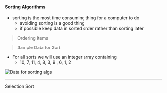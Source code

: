 #### Sorting Algorithms

* sorting is the most time consuming thing for a computer to do
   * avoiding sorting is a good thing
   * if possible keep data in sorted order rather than sorting later

> Ordering Items

> Sample Data for Sort
- For all sorts we will use an integer array containing 
   - 10, 7, 11, 4, 8, 3, 9 , 6, 1, 2

  
![Data for sorting algs](https://github.com/RamziCarter/DataStructures1/blob/eef516fff8292c9efb24a77d6bceb79e7b532dad/Sample%20Data.png)

---

Selection Sort
```



```
